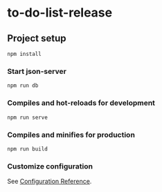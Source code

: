 # to-do-list-release

## Project setup
```
npm install
```

### Start json-server
```
npm run db
```

### Compiles and hot-reloads for development
```
npm run serve
```

### Compiles and minifies for production
```
npm run build
```

### Customize configuration
See [Configuration Reference](https://cli.vuejs.org/config/).

